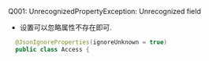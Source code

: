 Q001: UnrecognizedPropertyException: Unrecognized field
- 设置可以忽略属性不存在即可.
```java
  @JsonIgnoreProperties(ignoreUnknown = true)
  public class Access {
```

